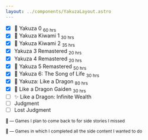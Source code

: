```yaml
---
layout: ../components/YakuzaLayout.astro
---
```

- [x] 🔎 Yakuza 0 <sub>60 hrs</sub>
- [x] 🔎 Yakuza Kiwami 1 <sub>30 hrs</sub>
- [x] 🔎 Yakuza Kiwami 2 <sub>35 hrs</sub>
- [x] Yakuza 3 Remastered <sub>20 hrs</sub>
- [x] Yakuza 4 Remastered <sub>20 hrs</sub>
- [x] 🔎 Yakuza 5 Remastered <sub>50 hrs</sub>
- [x] 🔎 Yakuza 6: The Song of Life <sub>30 hrs</sub>
- [x] 👑 Yakuza: Like a Dragon <sub>80 hrs</sub>
- [x] 👑 Like a Dragon Gaiden <sub>30 hrs</sub>
- [ ] ✨ Like a Dragon: Infinite Wealth
- [ ] Judgment
- [ ] Lost Judgment

<sub>🔎 — Games I plan to come back to for side stories I missed</sub>

<sub>👑 — Games in which I completed all the side content I wanted to do</sub>